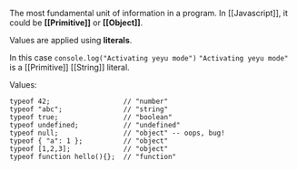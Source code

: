 The most fundamental unit of information in a program. In [[Javascript]], it could be **[[Primitive]]** or **[[Object]]**.

Values are applied using **literals**.

In this case `console.log("Activating yeyu mode")` `"Activating yeyu mode"` is a [[Primitive]] [[String]] literal.

Values:
```
typeof 42;                  // "number"
typeof "abc";               // "string"
typeof true;                // "boolean"
typeof undefined;           // "undefined"
typeof null;                // "object" -- oops, bug!
typeof { "a": 1 };          // "object"
typeof [1,2,3];             // "object"
typeof function hello(){};  // "function"
```
